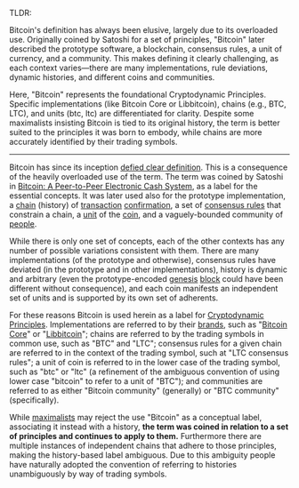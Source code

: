 TLDR:

Bitcoin's definition has always been elusive, largely due to its overloaded use. Originally coined by Satoshi for a set of principles, "Bitcoin" later described the prototype software, a blockchain, consensus rules, a unit of currency, and a community. This makes defining it clearly challenging, as each context varies—there are many implementations, rule deviations, dynamic histories, and different coins and communities.

Here, "Bitcoin" represents the foundational Cryptodynamic Principles. Specific implementations (like Bitcoin Core or Libbitcoin), chains (e.g., BTC, LTC), and units (btc, ltc) are differentiated for clarity. Despite some maximalists insisting Bitcoin is tied to its original history, the term is better suited to the principles it was born to embody, while chains are more accurately identified by their trading symbols.

--------

Bitcoin has since its inception [defied clear definition](http://gavinandresen.ninja/a-definition-of-bitcoin). This is a consequence of the heavily overloaded use of the term. The term was coined by Satoshi in [Bitcoin: A Peer-to-Peer Electronic Cash System](https://bitcoin.org/bitcoin.pdf), as a label for the essential concepts. It was later used also for the prototype implementation, a [chain](Glossary#chain) (history) of [transaction](Glossary#transaction) [confirmation](Glossary#confirmation), a set of [consensus rules](Glossary#consensus-rules) that constrain a chain, a [unit](Glossary#unit) of the [coin](Glossary#coin), and a vaguely-bounded community of [people](Glossary#person).

While there is only one set of concepts, each of the other contexts has any number of possible variations consistent with them. There are many implementations (of the prototype and otherwise), consensus rules have deviated (in the prototype and in other implementations), history is dynamic and arbitrary (even the prototype-encoded [genesis](Glossary#genesis) [block](Glossary#block) could have been different without consequence), and each coin manifests an independent set of units and is supported by its own set of adherents.

For these reasons Bitcoin is used herein as a label for [Cryptodynamic Principles](Cryptodynamic-Principles). Implementations are referred to by their [brands](Brand-Arrogation), such as "[Bitcoin Core](https://bitcoin.org/en/bitcoin-core)" or "[Libbitcoin](https://libbitcoin.info)"; chains are referred to by the trading symbols in common use, such as "BTC" and "LTC"; consensus rules for a given chain are referred to in the context of the trading symbol, such at "LTC consensus rules"; a unit of coin is referred to in the lower case of the trading symbol, such as "btc" or "ltc" (a refinement of the ambiguous convention of using lower case "bitcoin" to refer to a unit of "BTC"); and communities are referred to as either "Bitcoin community" (generally) or "BTC community" (specifically).

While [maximalists](Maximalism-Definition) may reject the use "Bitcoin" as a conceptual label, associating it instead with a history, **the term was coined in relation to a set of principles and continues to apply to them.** Furthermore there are multiple instances of independent chains that adhere to those principles, making the history-based label ambiguous. Due to this ambiguity people have naturally adopted the convention of referring to histories unambiguously by way of trading symbols.
